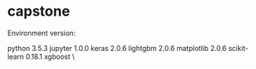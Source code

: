 # capstone

Environment version:

python 3.5.3
jupyter 1.0.0
keras   2.0.6
lightgbm 2.0.6
matplotlib 2.0.6
scikit-learn 0.18.1
xgboost \
